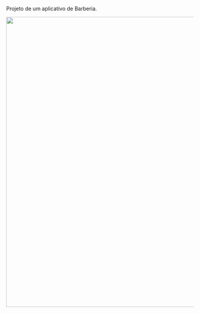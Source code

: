 Projeto de um aplicativo de Barberia. 

<div align= "center">
<img src = "(https://github.com/lucasnsp/SoloProjetcs/assets/122572631/f47ae5e3-c65c-4f75-b22d-19cdb3ce4e3b)" width = "780px" />
</div> 



